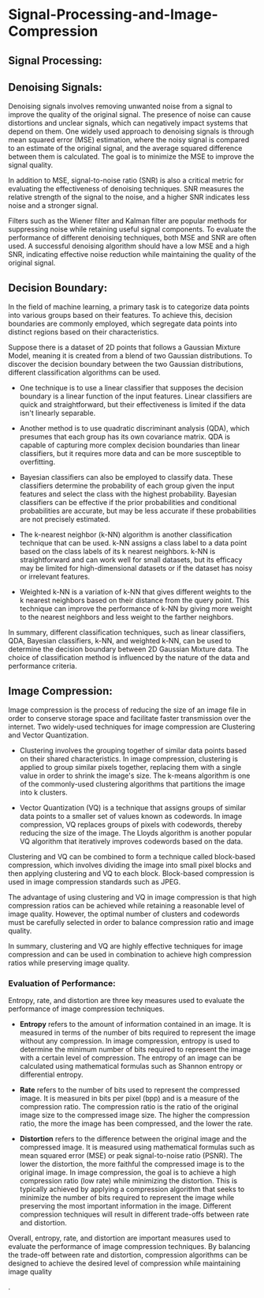 # Signal-Processing-and-Image-Compression

## Signal Processing:

## Denoising Signals:
Denoising signals involves removing unwanted noise from a signal to improve the quality of the original signal. The presence of noise can cause distortions and unclear signals, which can negatively impact systems that depend on them. One widely used approach to denoising signals is through mean squared error (MSE) estimation, where the noisy signal is compared to an estimate of the original signal, and the average squared difference between them is calculated. The goal is to minimize the MSE to improve the signal quality.

In addition to MSE, signal-to-noise ratio (SNR) is also a critical metric for evaluating the effectiveness of denoising techniques. SNR measures the relative strength of the signal to the noise, and a higher SNR indicates less noise and a stronger signal.

Filters such as the Wiener filter and Kalman filter are popular methods for suppressing noise while retaining useful signal components. To evaluate the performance of different denoising techniques, both MSE and SNR are often used. A successful denoising algorithm should have a low MSE and a high SNR, indicating effective noise reduction while maintaining the quality of the original signal.

## Decision Boundary:
In the field of machine learning, a primary task is to categorize data points into various groups based on their features. To achieve this, decision boundaries are commonly employed, which segregate data points into distinct regions based on their characteristics.

Suppose there is a dataset of 2D points that follows a Gaussian Mixture Model, meaning it is created from a blend of two Gaussian distributions. To discover the decision boundary between the two Gaussian distributions, different classification algorithms can be used.

- One technique is to use a linear classifier that supposes the decision boundary is a linear function of the input features. Linear classifiers are quick and straightforward, but their effectiveness is limited if the data isn't linearly separable.

- Another method is to use quadratic discriminant analysis (QDA), which presumes that each group has its own covariance matrix. QDA is capable of capturing more complex decision boundaries than linear classifiers, but it requires more data and can be more susceptible to overfitting.

- Bayesian classifiers can also be employed to classify data. These classifiers determine the probability of each group given the input features and select the class with the highest probability. Bayesian classifiers can be effective if the prior probabilities and conditional probabilities are accurate, but may be less accurate if these probabilities are not precisely estimated.

- The k-nearest neighbor (k-NN) algorithm is another classification technique that can be used. k-NN assigns a class label to a data point based on the class labels of its k nearest neighbors. k-NN is straightforward and can work well for small datasets, but its efficacy may be limited for high-dimensional datasets or if the dataset has noisy or irrelevant features.

- Weighted k-NN is a variation of k-NN that gives different weights to the k nearest neighbors based on their distance from the query point. This technique can improve the performance of k-NN by giving more weight to the nearest neighbors and less weight to the farther neighbors.

In summary, different classification techniques, such as linear classifiers, QDA, Bayesian classifiers, k-NN, and weighted k-NN, can be used to determine the decision boundary between 2D Gaussian Mixture data. The choice of classification method is influenced by the nature of the data and performance criteria.

## Image Compression: 
Image compression is the process of reducing the size of an image file in order to conserve storage space and facilitate faster transmission over the internet. Two widely-used techniques for image compression are Clustering and Vector Quantization.

- Clustering involves the grouping together of similar data points based on their shared characteristics. In image compression, clustering is applied to group similar pixels together, replacing them with a single value in order to shrink the image's size. The k-means algorithm is one of the commonly-used clustering algorithms that partitions the image into k clusters.

- Vector Quantization (VQ) is a technique that assigns groups of similar data points to a smaller set of values known as codewords. In image compression, VQ replaces groups of pixels with codewords, thereby reducing the size of the image. The Lloyds algorithm is another popular VQ algorithm that iteratively improves codewords based on the data.

Clustering and VQ can be combined to form a technique called block-based compression, which involves dividing the image into small pixel blocks and then applying clustering and VQ to each block. Block-based compression is used in image compression standards such as JPEG.

The advantage of using clustering and VQ in image compression is that high compression ratios can be achieved while retaining a reasonable level of image quality. However, the optimal number of clusters and codewords must be carefully selected in order to balance compression ratio and image quality.

In summary, clustering and VQ are highly effective techniques for image compression and can be used in combination to achieve high compression ratios while preserving image quality.

### Evaluation of Performance:
Entropy, rate, and distortion are three key measures used to evaluate the performance of image compression techniques.

- **Entropy** refers to the amount of information contained in an image. It is measured in terms of the number of bits required to represent the image without any compression. In image compression, entropy is used to determine the minimum number of bits required to represent the image with a certain level of compression. The entropy of an image can be calculated using mathematical formulas such as Shannon entropy or differential entropy.

- **Rate** refers to the number of bits used to represent the compressed image. It is measured in bits per pixel (bpp) and is a measure of the compression ratio. The compression ratio is the ratio of the original image size to the compressed image size. The higher the compression ratio, the more the image has been compressed, and the lower the rate.

- **Distortion** refers to the difference between the original image and the compressed image. It is measured using mathematical formulas such as mean squared error (MSE) or peak signal-to-noise ratio (PSNR). The lower the distortion, the more faithful the compressed image is to the original image.
In image compression, the goal is to achieve a high compression ratio (low rate) while minimizing the distortion. This is typically achieved by applying a compression algorithm that seeks to minimize the number of bits required to represent the image while preserving the most important information in the image. Different compression techniques will result in different trade-offs between rate and distortion.

Overall, entropy, rate, and distortion are important measures used to evaluate the performance of image compression techniques. By balancing the trade-off between rate and distortion, compression algorithms can be designed to achieve the desired level of compression while maintaining image quality

.
